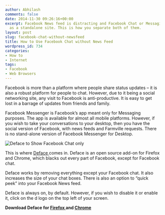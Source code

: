 ```yaml
---
author: Abhilash
comments: false
date: 2014-11-30 09:26:16+00:00
excerpt: Facebook News feed is distracting and Facebook Chat or Messaging isn't available
  as a standalone site. This is how you separate both of them.
layout: post
slug: facebook-chat-without-newsfeed
title: How to Use Facebook Chat without News Feed
wordpress_id: 734
categories:
- How to
- Internet
tags:
- Facebook
- Web Browsers
---
```


Facebook is more than a platform where people share status updates – it is also a robust platform for people to chat. However, due to it being a social networking site, any visit to Facebook is anti-productive. It is easy to get lost in a barrage of updates from friends and family.

Facebook Messenger is Facebook’s app meant only for Messaging purposes. The app is available for almost all mobile platforms. However, if you wish to take your conversations to your desktop, then you have the social version of Facebook, with news feeds and Farmville requests. There is no stand-alone version of Facebook Messenger for Desktop.

![Deface to Show Facebook Chat only](http://img.techcovered.org/tc/deface.png)

This is where [Deface ](http://www.deface.xyz)comes in. Deface is an open source add-on for Firefox and Chrome, which blacks out every part of Facebook, except for Facebook chat.

Deface works by removing everything except your Facebook chat. It also increases the size of your chat boxes. There is also an option to “quick peek” into your Facebook News feed.

Deface is always on, by default. However, if you wish to disable it or enable it, click on the d logo on the top left of your screen.

**Download Deface for [Firefox ](https://addons.mozilla.org/en-US/firefox/addon/deface/?src=search)and [Chrome](https://chrome.google.com/webstore/detail/deface/ihhimmbgggpdandomknjjamhbofgpijj)**
